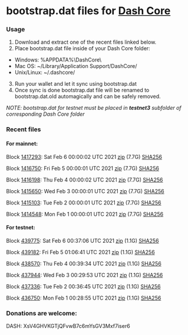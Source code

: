 # bootstrap.dat files for [Dash Core](https://github.com/dashpay/dash)

### Usage

1. Download and extract one of the recent files linked below.
2. Place bootstrap.dat file inside of your Dash Core folder:
 - Windows: %APPDATA%\DashCore\
 - Mac OS: ~/Library/Application Support/DashCore/
 - Unix/Linux: ~/.dashcore/
3. Run your wallet and let it sync using bootstrap.dat
4. Once sync is done bootstrap.dat file will be renamed to bootstrap.dat.old automagically and can be safely removed.

_NOTE: bootstrap.dat for testnet must be placed in **testnet3** subfolder of corresponding Dash Core folder_

### Recent files

#### For mainnet:

Block [1417293](https://insight.dash.org/insight/block/00000000000000102652f51b1ec4d5babe74fd2c37532e8b0329260bffc559ab): Sat Feb  6 00:00:02 UTC 2021 [zip](https://dash-bootstrap.ams3.digitaloceanspaces.com/mainnet/2021-02-06/bootstrap.dat.zip) (7.7G) [SHA256](https://dash-bootstrap.ams3.digitaloceanspaces.com/mainnet/2021-02-06/sha256.txt)

Block [1416750](https://insight.dash.org/insight/block/00000000000000077f36ee6305dba09ef3ad5dbefd7156b1641e9ed703ea4658): Fri Feb  5 00:00:01 UTC 2021 [zip](https://dash-bootstrap.ams3.digitaloceanspaces.com/mainnet/2021-02-05/bootstrap.dat.zip) (7.7G) [SHA256](https://dash-bootstrap.ams3.digitaloceanspaces.com/mainnet/2021-02-05/sha256.txt)

Block [1416198](https://insight.dash.org/insight/block/0000000000000015bc0463405e91878f8469bbbbb301380480535274dcb1ba93): Thu Feb  4 00:00:02 UTC 2021 [zip](https://dash-bootstrap.ams3.digitaloceanspaces.com/mainnet/2021-02-04/bootstrap.dat.zip) (7.7G) [SHA256](https://dash-bootstrap.ams3.digitaloceanspaces.com/mainnet/2021-02-04/sha256.txt)

Block [1415650](https://insight.dash.org/insight/block/000000000000000a3edf413a85c511b4db71c78374fd8753f002152b8acb2064): Wed Feb  3 00:00:01 UTC 2021 [zip](https://dash-bootstrap.ams3.digitaloceanspaces.com/mainnet/2021-02-03/bootstrap.dat.zip) (7.7G) [SHA256](https://dash-bootstrap.ams3.digitaloceanspaces.com/mainnet/2021-02-03/sha256.txt)

Block [1415103](https://insight.dash.org/insight/block/000000000000000d8729ae2491c9457b18c0155a89da355bfe4db00fe113653b): Tue Feb  2 00:00:01 UTC 2021 [zip](https://dash-bootstrap.ams3.digitaloceanspaces.com/mainnet/2021-02-02/bootstrap.dat.zip) (7.7G) [SHA256](https://dash-bootstrap.ams3.digitaloceanspaces.com/mainnet/2021-02-02/sha256.txt)

Block [1414548](https://insight.dash.org/insight/block/0000000000000010df96b35ada874a2e2cd3104ae538e5d41d2be77fe5492476): Mon Feb  1 00:00:01 UTC 2021 [zip](https://dash-bootstrap.ams3.digitaloceanspaces.com/mainnet/2021-02-01/bootstrap.dat.zip) (7.7G) [SHA256](https://dash-bootstrap.ams3.digitaloceanspaces.com/mainnet/2021-02-01/sha256.txt)


#### For testnet:

Block [439775](https://testnet-insight.dashevo.org/insight/block/0000020becffdc42ef30aefcccdb163eef9a0b551f0252dd57bdfcdab70bf87a): Sat Feb  6 00:37:06 UTC 2021 [zip](https://dash-bootstrap.ams3.digitaloceanspaces.com/testnet/2021-02-06/bootstrap.dat.zip) (1.1G) [SHA256](https://dash-bootstrap.ams3.digitaloceanspaces.com/testnet/2021-02-06/sha256.txt)

Block [439182](https://testnet-insight.dashevo.org/insight/block/0000018f44f8a6006ee6930f407d9de176564cb7af8578a1d663c1328320e9b3): Fri Feb  5 01:06:41 UTC 2021 [zip](https://dash-bootstrap.ams3.digitaloceanspaces.com/testnet/2021-02-05/bootstrap.dat.zip) (1.1G) [SHA256](https://dash-bootstrap.ams3.digitaloceanspaces.com/testnet/2021-02-05/sha256.txt)

Block [438570](https://testnet-insight.dashevo.org/insight/block/000000ee6786a3b62929e0316e61d62036f9cbb3fd4abb85b560986ef3644e23): Thu Feb  4 00:39:34 UTC 2021 [zip](https://dash-bootstrap.ams3.digitaloceanspaces.com/testnet/2021-02-04/bootstrap.dat.zip) (1.1G) [SHA256](https://dash-bootstrap.ams3.digitaloceanspaces.com/testnet/2021-02-04/sha256.txt)

Block [437944](https://testnet-insight.dashevo.org/insight/block/000000a64f7e01482b91149bd2491ed7f4543729ef7f45cbc291076d56d38207): Wed Feb  3 00:29:53 UTC 2021 [zip](https://dash-bootstrap.ams3.digitaloceanspaces.com/testnet/2021-02-03/bootstrap.dat.zip) (1.1G) [SHA256](https://dash-bootstrap.ams3.digitaloceanspaces.com/testnet/2021-02-03/sha256.txt)

Block [437336](https://testnet-insight.dashevo.org/insight/block/000001b49e960f1af31e0b3ad1d977c6f9d4a25c204cccbfbcced8c68394ab09): Tue Feb  2 00:36:45 UTC 2021 [zip](https://dash-bootstrap.ams3.digitaloceanspaces.com/testnet/2021-02-02/bootstrap.dat.zip) (1.1G) [SHA256](https://dash-bootstrap.ams3.digitaloceanspaces.com/testnet/2021-02-02/sha256.txt)

Block [436750](https://testnet-insight.dashevo.org/insight/block/00000144e556a48e6e533ace1562663ecca45855aa18f4507f27d05566c759b6): Mon Feb  1 00:28:55 UTC 2021 [zip](https://dash-bootstrap.ams3.digitaloceanspaces.com/testnet/2021-02-01/bootstrap.dat.zip) (1.1G) [SHA256](https://dash-bootstrap.ams3.digitaloceanspaces.com/testnet/2021-02-01/sha256.txt)


### Donations are welcome:

DASH: XsV4GHVKGTjQFvwB7c6mYsGV3Mxf7iser6
